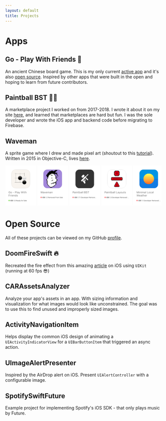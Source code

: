```yaml
---
layout: default
title: Projects
---
```


# Apps

## Go - Play With Friends 🎍

An ancient Chinese board game. This is my only current [active app](https://apps.apple.com/us/app/go-play-with-friends/id1472121646) and it's also [open source](https://github.com/longhorn499/Go-iOS). Inspired by other apps that were built in the open and hoping to learn from future contributors.

## Paintball BST 🎨🏀

A marketplace project I worked on from 2017-2018. I wrote it about it on my site [here](http://localhost:4000/2018/11/11/sunsetting-iOS-side-project.html), and learned that marketplaces are hard but fun. I was the sole developer and wrote the iOS app and backend code before migrating to Firebase.


## Waveman

A sprite game where I drew and made pixel art (shoutout to this [tutorial](https://makegames.tumblr.com/post/42648699708/pixel-art-tutorial)). Written in 2015 in Objective-C, lives [here](https://github.com/longhorn499/Waveman).


![old apps](/img/graveyard.png)

# Open Source

All of these projects can be viewed on my GitHub [profile](https://github.com/longhorn499).

## DoomFireSwift 🔥

Recreated the fire effect from this amazing [article](http://fabiensanglard.net/doom_fire_psx/index.html) on iOS using `UIKit` (running at 60 fps 😎)

## CARAssetsAnalyzer

Analyze your app's assets in an app. With sizing information and visualization for what images would look like unconstrained. The goal was to use this to find unused and improperly sized images.

## ActivityNavigationItem

Helps display the common iOS design of animating a `UIActivityIndicatorView` for a `UIBarButtonItem` that triggered an async action.

## UImageAlertPresenter

Inspired by the AirDrop alert on iOS. Present `UIAlertController` with a configurable image.

## SpotifySwiftFuture

Example project for implementing Spotify's iOS SDK - that only plays music by Future.
